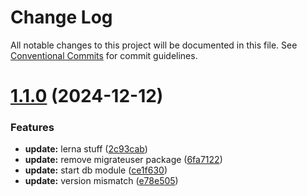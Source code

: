 # Change Log

All notable changes to this project will be documented in this file.
See [Conventional Commits](https://conventionalcommits.org) for commit guidelines.

# [1.1.0](https://github.com/CordXApp/node-sdk/compare/v1.0.5...v1.1.0) (2024-12-12)

### Features

- **update:** lerna stuff ([2c93cab](https://github.com/CordXApp/node-sdk/commit/2c93cab7532d59f469e0583fc8f3b3a6cb25ba3b))
- **update:** remove migrateuser package ([6fa7122](https://github.com/CordXApp/node-sdk/commit/6fa712218a297c2d740b8060ef1c13a0584d52d5))
- **update:** start db module ([ce1f630](https://github.com/CordXApp/node-sdk/commit/ce1f6303ee28fb9ce33f316465cbfbf83838044b))
- **update:** version mismatch ([e78e505](https://github.com/CordXApp/node-sdk/commit/e78e50556e4ac8f8c98d3ebb3f42010b83320d51))
